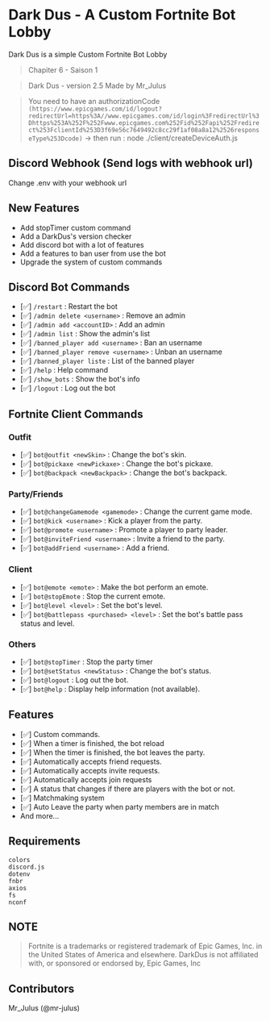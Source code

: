# Dark Dus - A Custom Fortnite Bot Lobby
Dark Dus is a simple Custom Fortnite Bot Lobby
> Chapiter 6 - Saison 1

> Dark Dus -  version 2.5
Made by Mr_Julus

> You need to have an authorizationCode
```(https://www.epicgames.com/id/logout?redirectUrl=https%3A//www.epicgames.com/id/login%3FredirectUrl%3Dhttps%253A%252F%252Fwww.epicgames.com%252Fid%252Fapi%252Fredirect%253FclientId%253D3f69e56c7649492c8cc29f1af08a8a12%2526responseType%253Dcode)```
-> then run : node ./client/createDeviceAuth.js

## Discord Webhook (Send logs with webhook url)
Change .env with your webhook url

## New Features
- Add stopTimer custom command
- Add a DarkDus's version checker
- Add discord bot with a lot of features
- Add a features to ban user from use the bot
- Upgrade the system of custom commands

## Discord Bot Commands
- [✅] `/restart` : Restart the bot
- [✅] `/admin delete <username>` : Remove an admin
- [✅] `/admin add <accountID>` : Add an admin
- [✅] `/admin list` : Show the admin's list
- [✅] `/banned_player add <username>` : Ban an username
- [✅] `/banned_player remove <username>` : Unban an username
- [✅] `/banned_player liste` : List of the banned player
- [✅] `/help` : Help command
- [✅] `/show_bots` : Show the bot's info
- [✅] `/logout` : Log out the bot

## Fortnite Client Commands
### Outfit
- [✅] `bot@outfit <newSkin>` : Change the bot's skin.
- [✅] `bot@pickaxe <newPickaxe>` : Change the bot's pickaxe.
- [✅] `bot@backpack <newBackpack>` : Change the bot's backpack.

### Party/Friends 
- [✅] `bot@changeGamemode <gamemode>` : Change the current game mode.
- [✅] `bot@kick <username>` : Kick a player from the party.
- [✅] `bot@promote <username>` : Promote a player to party leader.
- [✅] `bot@inviteFriend <username>` : Invite a friend to the party.
- [✅] `bot@addFriend <username>` : Add a friend.

### Client
- [✅] `bot@emote <emote>` : Make the bot perform an emote.
- [✅] `bot@stopEmote` : Stop the current emote.
- [✅] `bot@level <level>` : Set the bot's level.
- [✅] `bot@battlepass <purchased> <level>` : Set the bot's battle pass status and level.

### Others
- [✅] `bot@stopTimer` : Stop the party timer
- [✅] `bot@setStatus <newStatus>` : Change the bot's status.
- [✅] `bot@logout` : Log out the bot.
- [✅] `bot@help` : Display help information (not available).

## Features
- [✅] Custom commands.
- [✅] When a timer is finished, the bot reload
- [✅] When the timer is finished, the bot leaves the party.
- [✅] Automatically accepts friend requests.
- [✅] Automatically accepts invite requests.
- [✅] Automatically accepts join requests
- [✅] A status that changes if there are players with the bot or not.
- [✅] Matchmaking system
- [✅] Auto Leave the party when party members are in match
- And more...

## Requirements
```text
colors
discord.js
dotenv
fnbr
axios
fs
nconf
```

## NOTE
> Fortnite is a trademarks or registered trademark of Epic Games, Inc. in the United States of America and elsewhere.
> DarkDus is not affiliated with, or sponsored or endorsed by, Epic Games, Inc

## Contributors
Mr_Julus (@mr-julus)